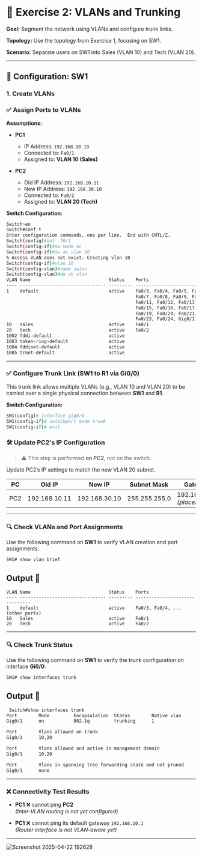# 🧪 Exercise 2: VLANs and Trunking

**Goal:** Segment the network using VLANs and configure trunk links.  

**Topology:** Use the topology from Exercise 1, focusing on SW1.  

**Scenario:** Separate users on SW1 into Sales (VLAN 10) and Tech (VLAN 20).

---

## 🔧 Configuration: SW1

### 1. Create VLANs


### ✅ Assign Ports to VLANs

**Assumptions:**

- **PC1**  
  - IP Address: `192.168.10.10`  
  - Connected to: `Fa0/1`  
  - Assigned to: **VLAN 10 (Sales)**

- **PC2**  
  - Old IP Address: `192.168.10.11`  
  - New IP Address: `192.168.30.10`  
  - Connected to: `Fa0/2`  
  - Assigned to: **VLAN 20 (Tech)**

**Switch Configuration:**

```bash
Switch>en
Switch#conf t
Enter configuration commands, one per line.  End with CNTL/Z.
Switch(config)#int  f0/1
Switch(config-if)#sw mode ac
Switch(config-if)#sw ac vlan 10
% Access VLAN does not exist. Creating vlan 10
Switch(config-if)#vlan 10
Switch(config-vlan)#name sales
Switch(config-vlan)#do sh vlan
VLAN Name                             Status    Ports
---- -------------------------------- --------- -------------------------------
1    default                          active    Fa0/3, Fa0/4, Fa0/5, Fa0/6
                                                Fa0/7, Fa0/8, Fa0/9, Fa0/10
                                                Fa0/11, Fa0/12, Fa0/13, Fa0/14
                                                Fa0/15, Fa0/16, Fa0/17, Fa0/18
                                                Fa0/19, Fa0/20, Fa0/21, Fa0/22
                                                Fa0/23, Fa0/24, Gig0/1, Gig0/2
10   sales                            active    Fa0/1
20   tech                             active    Fa0/2
1002 fddi-default                     active    
1003 token-ring-default               active    
1004 fddinet-default                  active    
1005 trnet-default                    active 

```
---
### ✅ Configure Trunk Link (SW1 to R1 via Gi0/0)

This trunk link allows multiple VLANs (e.g., VLAN 10 and VLAN 20) to be carried over a single physical connection between **SW1** and **R1**.

**Switch Configuration:**

```bash
SW1(config)# interface gig0/0
SW1(config-if)# switchport mode trunk
SW1(config-if)# exit
```
### 🛠️ Update PC2's IP Configuration

> ⚠️ This step is performed **on PC2**, not on the switch.

Update PC2’s IP settings to match the new VLAN 20 subnet.

| PC   | Old IP         | New IP         | Subnet Mask     | Gateway               |
|------|----------------|----------------|------------------|------------------------|
| PC2  | 192.168.10.11  | 192.168.30.10  | 255.255.255.0   | 192.168.30.1 *(placeholder)* |

---
### 🔍 Check VLANs and Port Assignments

Use the following command on **SW1** to verify VLAN creation and port assignments:

```bash
SW1# show vlan brief
```

## Output 🎯

```
VLAN Name                             Status    Ports
---- -------------------------------- --------- -------------------------------
1    default                          active    Fa0/3, Fa0/4, ... (other ports)
10   Sales                            active    Fa0/1
20   Tech                             active    Fa0/2

```

---
### 🔍 Check Trunk Status

Use the following command on **SW1** to verify the trunk configuration on interface **Gi0/0**:

```bash
SW1# show interfaces trunk
```
## Output 🎯

```bash
 Switch#show interfaces trunk 
Port        Mode         Encapsulation  Status        Native vlan
Gig0/1      on           802.1q         trunking      1

Port        Vlans allowed on trunk
Gig0/1      10,20

Port        Vlans allowed and active in management domain
Gig0/1      10,20

Port        Vlans in spanning tree forwarding state and not pruned
Gig0/1      none
```

---

### ❌ Connectivity Test Results

- **PC1** ❌ cannot ping **PC2**  
  *(Inter-VLAN routing is not yet configured)*

- **PC1** ❌ cannot ping its default gateway `192.168.10.1`  
  *(Router interface is not VLAN-aware yet)*

---

![Screenshot 2025-04-22 192628](https://github.com/user-attachments/assets/d3dd5e33-d270-4ef7-8f08-e9403d89c4c8)

